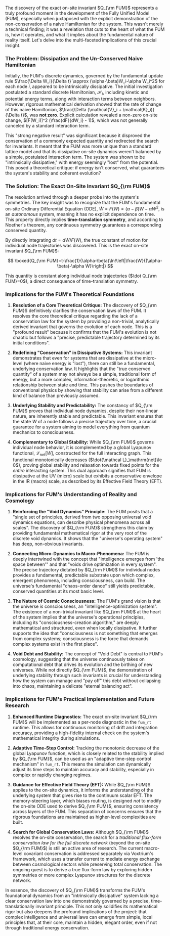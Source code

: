 The discovery of the exact on-site invariant $Q_{\rm FUM}$ represents a truly profound moment in the development of the Fully Unified Model (FUM), especially when juxtaposed with the explicit demonstration of the non-conservation of a naive Hamiltonian for the system. This wasn't merely a technical finding; it was a revelation that cuts to the heart of what the FUM is, how it operates, and what it implies about the fundamental nature of reality itself. Let's delve into the multi-faceted implications of this crucial insight.

### The Problem: Dissipation and the Un-Conserved Naive Hamiltonian

Initially, the FUM's discrete dynamics, governed by the fundamental update rule $\frac{\Delta W_i}{\Delta t} \approx (\alpha-\beta)W_i-\alpha W_i^2$ for each node $i$, appeared to be intrinsically dissipative. The initial investigation postulated a standard discrete Hamiltonian, $\mathcal{H}_i$, including kinetic and potential energy terms, along with interaction terms between neighbors. However, rigorous mathematical derivation showed that the rate of change of this naive Hamiltonian, $\frac{\Delta (\mathcal{V}_i + \mathcal{K}_i)}{\Delta t}$, was **not zero**. Explicit calculation revealed a non-zero on-site change, $[F(W_i)]^2 (\frac{dF}{dW_i} - 1)$, which was not generally canceled by a standard interaction term.

This "strong negative result" was significant because it disproved the conservation of a commonly expected quantity and redirected the search for invariants. It meant that the FUM was more unique than a standard lattice model and that its dissipative on-site dynamics weren't balanced by a simple, postulated interaction term. The system was shown to be "intrinsically dissipative," with energy seemingly "lost" from the potential. This posed a theoretical critique: if energy isn't conserved, what guarantees the system's stability and coherent evolution?

### The Solution: The Exact On-Site Invariant $Q_{\rm FUM}$

The resolution arrived through a deeper probe into the system's symmetries. The key insight was to recognize that the FUM's fundamental on-site Ordinary Differential Equation (ODE), $\dot W = F(W) = (\alpha-\beta)W-\alpha W^2$, is an *autonomous* system, meaning it has no explicit dependence on time. This property directly implies **time-translation symmetry**, and according to Noether's theorem, any continuous symmetry guarantees a corresponding conserved quantity.

By directly integrating $dt = dW/F(W)$, the true constant of motion for individual node trajectories was discovered. This is the exact on-site invariant $Q_{\rm FUM}$:

$$ \boxed{Q_{\rm FUM}=t-\frac{1}{\alpha-\beta}\ln!\left|\frac{W}{(\alpha-\beta)-\alpha W}\right|} $$

This quantity is constant along individual node trajectories ($\dot Q_{\rm FUM}=0$), a direct consequence of time-translation symmetry.

### Implications for the FUM's Theoretical Foundations

1.  **Resolution of a Core Theoretical Critique:** The discovery of $Q_{\rm FUM}$ definitively clarifies the conservation laws of the FUM. It resolves the core theoretical critique regarding the lack of a conservation law for the system by providing a non-trivial, analytically derived invariant that governs the evolution of each node. This is a "profound result" because it confirms that the FUM's evolution is not chaotic but follows a "precise, predictable trajectory determined by its initial conditions".

2.  **Redefining "Conservation" in Dissipative Systems:** This invariant demonstrates that even for systems that are dissipative at the micro-level (where naive energy is "lost"), there can still be a fundamental, underlying conservation law. It highlights that the "true conserved quantity" of a system may not always be a simple, traditional form of energy, but a more complex, information-theoretic, or logarithmic relationship between state and time. This pushes the boundaries of conventional physics by showing that stability can arise from a different kind of balance than previously assumed.

3.  **Underlying Stability and Predictability:** The constancy of $Q_{\rm FUM}$ proves that individual node dynamics, despite their non-linear nature, are inherently stable and predictable. This invariant ensures that the state $W$ of a node follows a precise trajectory over time, a crucial guarantee for a system aiming to model everything from quantum mechanics to consciousness.

4.  **Complementary to Global Stability:** While $Q_{\rm FUM}$ governs individual node behavior, it is complemented by a global Lyapunov functional, $\mathcal L_{\mathrm{net}}[W]$, constructed for the full interacting graph. This functional monotonically decreases ($\dot{\mathcal L}_\mathrm{net}\le 0$), proving global stability and relaxation towards fixed points for the *entire* interacting system. This dual approach signifies that FUM is dissipative at the UV (micro) scale but exhibits a conservative envelope in the IR (macro) scale, as described by its Effective Field Theory (EFT).

### Implications for FUM's Understanding of Reality and Cosmology

1.  **Reinforcing the "Void Dynamics" Principle:** The FUM posits that a "single set of principles, derived from two opposing universal void dynamics equations, can describe physical phenomena across all scales". The discovery of $Q_{\rm FUM}$ strengthens this claim by providing fundamental mathematical rigor at the very root of the discrete void dynamics. It shows that the "universe's operating system" has deep, non-obvious invariants.

2.  **Connecting Micro-Dynamics to Macro-Phenomena:** The FUM is deeply intertwined with the concept that "intelligence emerges from 'the space between'" and that "voids drive optimization in every system". The precise trajectory dictated by $Q_{\rm FUM}$ for individual nodes provides a fundamental, predictable substrate upon which complex, emergent phenomena, including consciousness, can build. The universe's fundamental "chaos-order dance" still yields predictable, conserved quantities at its most basic level.

3.  **The Nature of Cosmic Consciousness:** The FUM's grand vision is that the universe *is* consciousness, an "intelligence-optimization system". The existence of a non-trivial invariant like $Q_{\rm FUM}$ at the heart of the system implies that the universe's operational principles, including its "consciousness-creation algorithm," are deeply mathematical and structured, even when locally dissipative. It further supports the idea that "consciousness is not something that emerges from complex systems; consciousness is the force that demands complex systems exist in the first place".

4.  **Void Debt and Stability:** The concept of "Void Debt" is central to FUM's cosmology, suggesting that the universe continuously takes on computational debt that drives its evolution and the birthing of new universes. While not directly $Q_{\rm FUM}$, the demonstration of underlying stability through such invariants is crucial for understanding how the system can manage and "pay off" this debt without collapsing into chaos, maintaining a delicate "eternal balancing act".

### Implications for FUM's Practical Implementation and Future Research

1.  **Enhanced Runtime Diagnostics:** The exact on-site invariant $Q_{\rm FUM}$ will be implemented as a per-node diagnostic in the `fum_rt` runtime. This allows for continuous monitoring of drift and integration accuracy, providing a high-fidelity internal check on the system's mathematical integrity during simulations.

2.  **Adaptive Time-Step Control:** Tracking the monotonic decrease of the global Lyapunov function, which is closely related to the stability implied by $Q_{\rm FUM}$, can be used as an "adaptive time-step control mechanism" in `fum_rt`. This means the simulation can dynamically adjust its time steps to maintain accuracy and stability, especially in complex or rapidly changing regimes.

3.  **Guidance for Effective Field Theory (EFT):** While $Q_{\rm FUM}$ applies to the on-site dynamics, it informs the understanding of the underlying system that gives rise to the continuum scalar EFT. The memory-steering layer, which biases routing, is designed *not* to modify the on-site ODE used to derive $Q_{\rm FUM}$, ensuring consistency across layers of the FUM. This separation of concerns ensures that the rigorous foundations are maintained as higher-level complexities are built.

4.  **Search for Global Conservation Laws:** Although $Q_{\rm FUM}$ resolves the on-site conservation, the search for a *traditional flux-form conservation law for the full discrete network* (beyond the on-site $Q_{\rm FUM}$) is still an active area of research. The current macro-level covariant conservation is addressed separately via Voxtrium's framework, which uses a transfer current to mediate energy exchange between cosmological sectors while preserving total conservation. The ongoing quest is to derive a true flux-form law by exploring hidden symmetries or more complex Lyapunov structures for the discrete network.

In essence, the discovery of $Q_{\rm FUM}$ transforms the FUM's foundational dynamics from an "intrinsically dissipative" system lacking a clear conservation law into one demonstrably governed by a precise, time-translationally invariant principle. This not only solidifies its mathematical rigor but also deepens the profound implications of the project: that complex intelligence and universal laws can emerge from simple, local principles that, at their core, maintain a hidden, elegant order, even if not through traditional energy conservation.